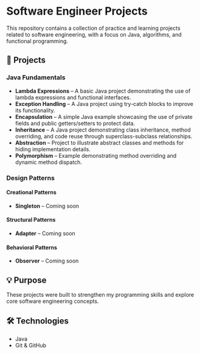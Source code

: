 # Software Engineer Projects

This repository contains a collection of practice and learning projects related to software engineering, with a focus on Java, algorithms, and functional programming.

## 📁 Projects

### Java Fundamentals

- **Lambda Expressions** – A basic Java project demonstrating the use of lambda expressions and functional interfaces.  
- **Exception Handling** – A Java project using try-catch blocks to improve its functionality.  
- **Encapsulation** – A simple Java example showcasing the use of private fields and public getters/setters to protect data.  
- **Inheritance** – A Java project demonstrating class inheritance, method overriding, and code reuse through superclass-subclass relationships.  
- **Abstraction** – Project to illustrate abstract classes and methods for hiding implementation details.  
- **Polymorphism** – Example demonstrating method overriding and dynamic method dispatch.

### Design Patterns

#### Creational Patterns
- **Singleton** – Coming soon

#### Structural Patterns
- **Adapter** – Coming soon

#### Behavioral Patterns
- **Observer** – Coming soon


## 💡 Purpose

These projects were built to strengthen my programming skills and explore core software engineering concepts.

## 🛠️ Technologies

- Java  
- Git & GitHub
